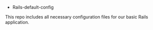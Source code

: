 * Rails-default-config

This repo includes all necessary configuration files for our basic Rails application.
